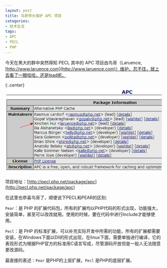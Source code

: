 ```yaml
---
layout: post
title: 鸟哥带头维护 APC 项目
categories:
- 技术生活
tags:
- APC
- PECL
- PHP
---
```


今天在黑大的群中突然得知 PECL 其中的 APC 项目由鸟哥（Laruence, [http://www.laruence.com](http://www.laruence.com)）维护。忍不住，就上去看了一眼哈哈，还是lead呢。

{:.center}
[![image](/uploadfile/upload/7ab49f4b28b2f81efdc0270bfd937fb620120822065940.png)](/uploadfile/upload/7ab49f4b28b2f81efdc0270bfd937fb620120822065940.png)

项目地址：[http://pecl.php.net/package/apc](http://pecl.php.net/package/apc)

在这里也恭喜鸟哥了，顺便说下PECL和PEAR的区别:

`Pear`：是 PHP 的扩展代码包，所有的扩展均以PHP代码的形式出现，功能强大，安装简单，甚至可以改改就用。使用的时候，要在代码中进行Include才能够使用。  

`Pecl`：是 PHP 的标准扩展，可以补充实际开发中所需的功能，所有的扩展都需要安装，在Windows下面以Dll的形式出现，在linux下面，需要单独进行编译，它的表现形式为根据PHP官方的标准用C语言写成，尽管源码开放但是一般人无法随意更改源码。

最直接的表述：`Pear` 是PHP的上层扩展，`Pecl` 是PHP的底层扩展。